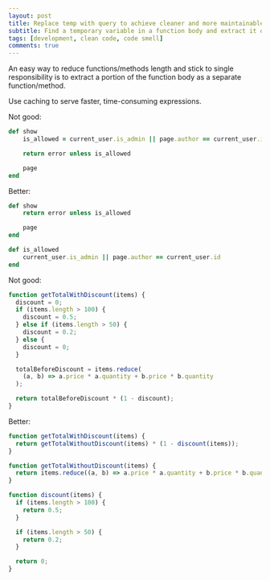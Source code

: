 ```yaml
---
layout: post
title: Replace temp with query to achieve cleaner and more maintainable code
subtitle: Find a temporary variable in a function body and extract it out as a method
tags: [development, clean code, code smell]
comments: true
---
```


An easy way to reduce functions/methods length and stick to single responsibility is to extract a portion of the function body as a separate function/method.

Use caching to serve faster, time-consuming expressions.

Not good:

```ruby
def show
    is_allowed = current_user.is_admin || page.author == current_user.id

    return error unless is_allowed

    page
end
```

Better:

```ruby
def show
    return error unless is_allowed

    page
end

def is_allowed
    current_user.is_admin || page.author == current_user.id
end
```

Not good:

```javascript
function getTotalWithDiscount(items) {
  discount = 0;
  if (items.length > 100) {
    discount = 0.5;
  } else if (items.length > 50) {
    discount = 0.2;
  } else {
    discount = 0;
  }

  totalBeforeDiscount = items.reduce(
    (a, b) => a.price * a.quantity + b.price * b.quantity
  );

  return totalBeforeDiscount * (1 - discount);
}
```

Better:

```javascript
function getTotalWithDiscount(items) {
  return getTotalWithoutDiscount(items) * (1 - discount(items));
}

function getTotalWithoutDiscount(items) {
  return items.reduce((a, b) => a.price * a.quantity + b.price * b.quantity);
}

function discount(items) {
  if (items.length > 100) {
    return 0.5;
  }

  if (items.length > 50) {
    return 0.2;
  }

  return 0;
}
```
